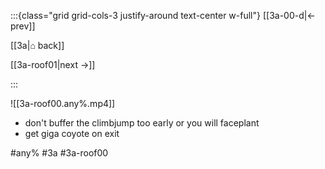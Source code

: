:::{class="grid grid-cols-3 justify-around text-center w-full"}
[[3a-00-d|← prev]]

[[3a|⌂ back]]

[[3a-roof01|next →]]

:::

![[3a-roof00.any%.mp4]]

* don't buffer the climbjump too early or you will faceplant
* get giga coyote on exit

#any% #3a #3a-roof00
